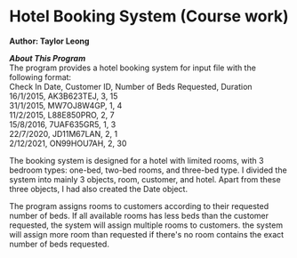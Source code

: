 # Hotel Booking System (Course work)
**Author: Taylor Leong**

***About This Program*** \
The program provides a hotel booking system for input file with the following format: \
Check In Date, Customer ID, Number of Beds Requested, Duration \
16/1/2015, AK3B623TEJ, 3, 15 \
31/1/2015, MW7OJ8W4GP, 1, 4 \
11/2/2015, L88E850PRO, 2, 7 \
15/8/2016, 7UAF635GR5, 1, 3 \
22/7/2020, JD11M67LAN, 2, 1 \
2/12/2021, ON99HOU7AH, 2, 30 

The booking system is designed for a hotel with limited rooms, with 3 bedroom types: one-bed, two-bed rooms, and three-bed type. I divided the system into mainly 3 objects, room, customer, and hotel. Apart from these three objects, I had also created the Date object. 

The program assigns rooms to customers according to their requested number of beds. If all available rooms has less beds than the customer requested, the system will assign multiple rooms to customers. the system will assign more room than requested if there's no room contains the exact number of beds requested. 



